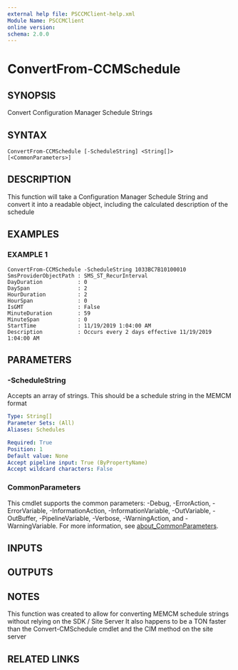 ```yaml
---
external help file: PSCCMClient-help.xml
Module Name: PSCCMClient
online version:
schema: 2.0.0
---
```


# ConvertFrom-CCMSchedule

## SYNOPSIS
Convert Configuration Manager Schedule Strings

## SYNTAX

```
ConvertFrom-CCMSchedule [-ScheduleString] <String[]> [<CommonParameters>]
```

## DESCRIPTION
This function will take a Configuration Manager Schedule String and convert it into a readable object, including
the calculated description of the schedule

## EXAMPLES

### EXAMPLE 1
```
ConvertFrom-CCMSchedule -ScheduleString 1033BC7B10100010
SmsProviderObjectPath : SMS_ST_RecurInterval
DayDuration           : 0
DaySpan               : 2
HourDuration          : 2
HourSpan              : 0
IsGMT                 : False
MinuteDuration        : 59
MinuteSpan            : 0
StartTime             : 11/19/2019 1:04:00 AM
Description           : Occurs every 2 days effective 11/19/2019 1:04:00 AM
```

## PARAMETERS

### -ScheduleString
Accepts an array of strings.
This should be a schedule string in the MEMCM format

```yaml
Type: String[]
Parameter Sets: (All)
Aliases: Schedules

Required: True
Position: 1
Default value: None
Accept pipeline input: True (ByPropertyName)
Accept wildcard characters: False
```

### CommonParameters
This cmdlet supports the common parameters: -Debug, -ErrorAction, -ErrorVariable, -InformationAction, -InformationVariable, -OutVariable, -OutBuffer, -PipelineVariable, -Verbose, -WarningAction, and -WarningVariable. For more information, see [about_CommonParameters](http://go.microsoft.com/fwlink/?LinkID=113216).

## INPUTS

## OUTPUTS

## NOTES

This function was created to allow for converting MEMCM schedule strings without relying on the SDK / Site Server
It also happens to be a TON faster than the Convert-CMSchedule cmdlet and the CIM method on the site server

## RELATED LINKS
